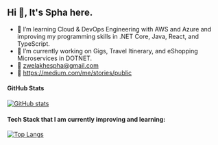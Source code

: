 ## Hi 👋, It's Spha here.

- 🌱 I’m learning Cloud & DevOps Engineering with AWS and Azure and improving my programming skills in .NET Core, Java, React, and TypeScript.
- 👯 I’m currently working on Gigs, Travel Itinerary, and eShopping Microservices in DOTNET. 
- 📧 zwelakhespha@gmail.com
- 🔗 https://medium.com/me/stories/public

#### GitHub Stats
[![GitHub stats](https://github-readme-stats.vercel.app/api?username=sphavix&show_icons=true)](https://github.com/sphavix/github-readme-stats&show_icons=true)

#### Tech Stack that I am currently improving and learning:
[![Top Langs](https://github-readme-stats.vercel.app/api/top-langs/?username=sphavix&layout=compact)](https://github.com/sphavix/github-readme-stats&layout=compact)

<!-- 📫 How to reach me: ...
- 😄 Pronouns: ...
- ⚡ Fun fact: ...
- - 🤔 I’m looking for help with ...
  - - 💬 Ask me about ...
-->
